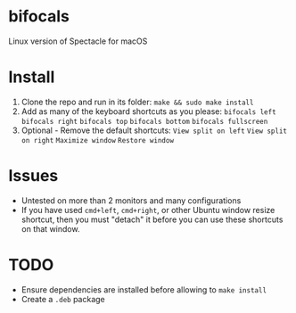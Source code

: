 # bifocals
Linux version of Spectacle for macOS

# Install
1) Clone the repo and run in its folder:
   `make && sudo make install`
2) Add as many of the keyboard shortcuts as you please:
   `bifocals left`
   `bifocals right`
   `bifocals top`
   `bifocals bottom`
   `bifocals fullscreen`
3) Optional - Remove the default shortcuts:
   `View split on left`
   `View split on right`
   `Maximize window`
   `Restore window`

# Issues
* Untested on more than 2 monitors and many configurations
* If you have used `cmd+left`, `cmd+right`, or other Ubuntu window resize shortcut, then you must "detach" it before you can use these shortcuts on that window.

# TODO
* Ensure dependencies are installed before allowing to `make install`
* Create a `.deb` package 